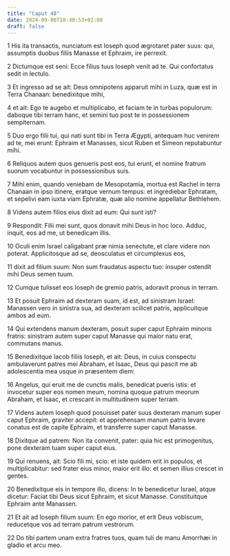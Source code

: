 ```yaml
---
title: "Caput 48"
date: 2024-09-06T18:40:53+02:00
draft: false
---
```




1 His ita transactis, nunciatum est Ioseph quod ægrotaret pater suus: qui, assumptis duobus filiis Manasse et Ephraim, ire perrexit.

2 Dictumque est seni: Ecce filius tuus Ioseph venit ad te. Qui confortatus sedit in lectulo.

3 Et ingresso ad se ait: Deus omnipotens apparuit mihi in Luza, quæ est in Terra Chanaan: benedixitque mihi,

4 et ait: Ego te augebo et multiplicabo, et faciam te in turbas populorum: daboque tibi terram hanc, et semini tuo post te in possessionem sempiternam.

5 Duo ergo filii tui, qui nati sunt tibi in Terra Ægypti, antequam huc venirem ad te, mei erunt: Ephraim et Manasses, sicut Ruben et Simeon reputabuntur mihi.

6 Reliquos autem quos genueris post eos, tui erunt, et nomine fratrum suorum vocabuntur in possessionibus suis.

7 Mihi enim, quando veniebam de Mesopotamia, mortua est Rachel in terra Chanaan in ipso itinere, eratque vernum tempus: et ingrediebar Ephratam, et sepelivi eam iuxta viam Ephratæ, quæ alio nomine appellatur Bethlehem.

8 Videns autem filios eius dixit ad eum: Qui sunt isti?

9 Respondit: Filii mei sunt, quos donavit mihi Deus in hoc loco. Adduc, inquit, eos ad me, ut benedicam illis.

10 Oculi enim Israel caligabant præ nimia senectute, et clare videre non poterat. Applicitosque ad se, deosculatus et circumplexus eos,

11 dixit ad filium suum: Non sum fraudatus aspectu tuo: insuper ostendit mihi Deus semen tuum.

12 Cumque tulisset eos Ioseph de gremio patris, adoravit pronus in terram.

13 Et posuit Ephraim ad dexteram suam, id est, ad sinistram Israel: Manassen vero in sinistra sua, ad dexteram scilicet patris, applicuitque ambos ad eum.

14 Qui extendens manum dexteram, posuit super caput Ephraim minoris fratris: sinistram autem super caput Manasse qui maior natu erat, commutans manus.

15 Benedixitque Iacob filiis Ioseph, et ait: Deus, in cuius conspectu ambulaverunt patres mei Abraham, et Isaac, Deus qui pascit me ab adolescentia mea usque in præsentem diem:

16 Angelus, qui eruit me de cunctis malis, benedicat pueris istis: et invocetur super eos nomen meum, nomina quoque patrum meorum Abraham, et Isaac, et crescant in multitudinem super terram.

17 Videns autem Ioseph quod posuisset pater suus dexteram manum super caput Ephraim, graviter accepit: et apprehensam manum patris levare conatus est de capite Ephraim, et transferre super caput Manasse.

18 Dixitque ad patrem: Non ita convenit, pater: quia hic est primogenitus, pone dexteram tuam super caput eius.

19 Qui renuens, ait: Scio fili mi, scio: et iste quidem erit in populos, et multiplicabitur: sed frater eius minor, maior erit illo: et semen illius crescet in gentes.

20 Benedixitque eis in tempore illo, dicens: In te benedicetur Israel, atque dicetur: Faciat tibi Deus sicut Ephraim, et sicut Manasse. Constituitque Ephraim ante Manassen.

21 Et ait ad Ioseph filium suum: En ego morior, et erit Deus vobiscum, reducetque vos ad terram patrum vestrorum.

22 Do tibi partem unam extra fratres tuos, quam tuli de manu Amorrhæi in gladio et arcu meo.

